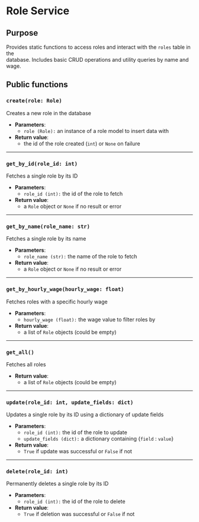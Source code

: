# Role Service

## Purpose
Provides static functions to access roles and interact with the `roles` table in the  
database. Includes basic CRUD operations and utility queries by name and wage.

## Public functions

### `create(role: Role)`  
Creates a new role in the database  
- **Parameters**:  
    - `role (Role):` an instance of a role model to insert data with  
- **Return value**:  
    - the id of the role created (`int`) or `None` on failure  
---

### `get_by_id(role_id: int)`  
Fetches a single role by its ID  
- **Parameters**:  
    - `role_id (int):` the id of the role to fetch  
- **Return value**:  
    - a `Role` object or `None` if no result or error  
---

### `get_by_name(role_name: str)`  
Fetches a single role by its name  
- **Parameters**:  
    - `role_name (str):` the name of the role to fetch  
- **Return value**:  
    - a `Role` object or `None` if no result or error  
---

### `get_by_hourly_wage(hourly_wage: float)`  
Fetches roles with a specific hourly wage  
- **Parameters**:  
    - `hourly_wage (float):` the wage value to filter roles by  
- **Return value**:  
    - a list of `Role` objects (could be empty)  
---

### `get_all()`  
Fetches all roles  
- **Return value**:  
    - a list of `Role` objects (could be empty)  
---

### `update(role_id: int, update_fields: dict)`  
Updates a single role by its ID using a dictionary of update fields  
- **Parameters**:  
    - `role_id (int):` the id of the role to update  
    - `update_fields (dict):` a dictionary containing {`field` : `value`}  
- **Return value**:  
    - `True` if update was successful or `False` if not  
---

### `delete(role_id: int)`  
Permanently deletes a single role by its ID  
- **Parameters**:  
    - `role_id (int):` the id of the role to delete  
- **Return value**:  
    - `True` if deletion was successful or `False` if not  
